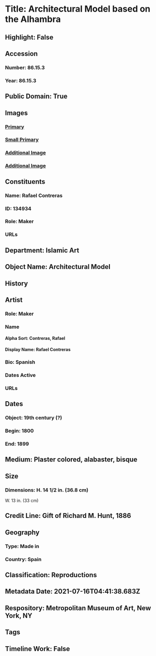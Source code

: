 # Title: Architectural Model based on the Alhambra
## Highlight: False
## Accession
### Number: 86.15.3
### Year: 86.15.3
## Public Domain: True
## Images
### [Primary](https://images.metmuseum.org/CRDImages/is/original/LC-86-15-3front.jpg)
### [Small Primary](https://images.metmuseum.org/CRDImages/is/web-large/LC-86-15-3front.jpg)
### [Additional Image](https://images.metmuseum.org/CRDImages/is/original/86.15.3.JPG)
### [Additional Image](https://images.metmuseum.org/CRDImages/is/original/LC-86-15-3back.jpg)
## Constituents
### Name: Rafael Contreras
### ID: 134934
### Role: Maker
### URLs
## Department: Islamic Art
## Object Name: Architectural Model
## History
## Artist
### Role: Maker
### Name
#### Alpha Sort: Contreras, Rafael
#### Display Name: Rafael Contreras
### Bio: Spanish
### Dates Active
### URLs
## Dates
### Object: 19th century (?)
### Begin: 1800
### End: 1899
## Medium: Plaster colored, alabaster, bisque
## Size
### Dimensions: H. 14 1/2 in. (36.8 cm)
W. 13 in. (33 cm)
## Credit Line: Gift of Richard M. Hunt, 1886
## Geography
### Type: Made in
### Country: Spain
## Classification: Reproductions
## Metadata Date: 2021-07-16T04:41:38.683Z
## Respository: Metropolitan Museum of Art, New York, NY
## Tags
## Timeline Work: False